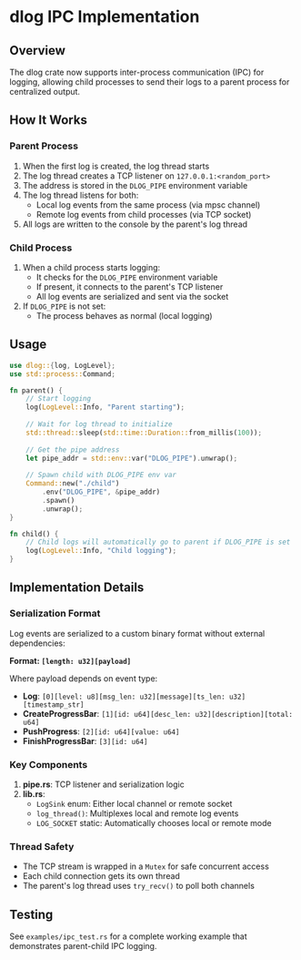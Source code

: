 # dlog IPC Implementation

## Overview
The dlog crate now supports inter-process communication (IPC) for logging, allowing child processes to send their logs to a parent process for centralized output.

## How It Works

### Parent Process
1. When the first log is created, the log thread starts
2. The log thread creates a TCP listener on `127.0.0.1:<random_port>`
3. The address is stored in the `DLOG_PIPE` environment variable
4. The log thread listens for both:
   - Local log events from the same process (via mpsc channel)
   - Remote log events from child processes (via TCP socket)
5. All logs are written to the console by the parent's log thread

### Child Process
1. When a child process starts logging:
   - It checks for the `DLOG_PIPE` environment variable
   - If present, it connects to the parent's TCP listener
   - All log events are serialized and sent via the socket
2. If `DLOG_PIPE` is not set:
   - The process behaves as normal (local logging)

## Usage

```rust
use dlog::{log, LogLevel};
use std::process::Command;

fn parent() {
    // Start logging
    log(LogLevel::Info, "Parent starting");
    
    // Wait for log thread to initialize
    std::thread::sleep(std::time::Duration::from_millis(100));
    
    // Get the pipe address
    let pipe_addr = std::env::var("DLOG_PIPE").unwrap();
    
    // Spawn child with DLOG_PIPE env var
    Command::new("./child")
        .env("DLOG_PIPE", &pipe_addr)
        .spawn()
        .unwrap();
}

fn child() {
    // Child logs will automatically go to parent if DLOG_PIPE is set
    log(LogLevel::Info, "Child logging");
}
```

## Implementation Details

### Serialization Format
Log events are serialized to a custom binary format without external dependencies:

**Format: `[length: u32][payload]`**

Where payload depends on event type:
- **Log**: `[0][level: u8][msg_len: u32][message][ts_len: u32][timestamp_str]`
- **CreateProgressBar**: `[1][id: u64][desc_len: u32][description][total: u64]`
- **PushProgress**: `[2][id: u64][value: u64]`
- **FinishProgressBar**: `[3][id: u64]`

### Key Components

1. **pipe.rs**: TCP listener and serialization logic
2. **lib.rs**: 
   - `LogSink` enum: Either local channel or remote socket
   - `log_thread()`: Multiplexes local and remote log events
   - `LOG_SOCKET` static: Automatically chooses local or remote mode

### Thread Safety
- The TCP stream is wrapped in a `Mutex` for safe concurrent access
- Each child connection gets its own thread
- The parent's log thread uses `try_recv()` to poll both channels

## Testing
See `examples/ipc_test.rs` for a complete working example that demonstrates parent-child IPC logging.
